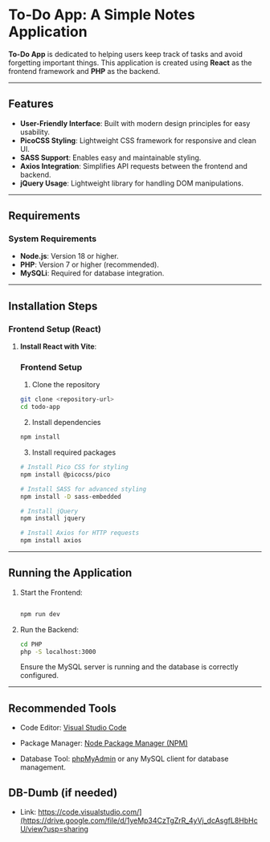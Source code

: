 # To-Do App: A Simple Notes Application

**To-Do App** is dedicated to helping users keep track of tasks and avoid forgetting important things. This application is created using **React** as the frontend framework and **PHP** as the backend.

---

## Features
- **User-Friendly Interface**: Built with modern design principles for easy usability.
- **PicoCSS Styling**: Lightweight CSS framework for responsive and clean UI.
- **SASS Support**: Enables easy and maintainable styling.
- **Axios Integration**: Simplifies API requests between the frontend and backend.
- **jQuery Usage**: Lightweight library for handling DOM manipulations.

---

## Requirements

### System Requirements
- **Node.js**: Version 18 or higher.
- **PHP**: Version 7 or higher (recommended).
- **MySQLi**: Required for database integration.

---

## Installation Steps

### Frontend Setup (React)
1. **Install React with Vite**:
    ### Frontend Setup

    1. Clone the repository
    ```bash
    git clone <repository-url>
    cd todo-app
    ```

    2. Install dependencies
    ```bash
    npm install
    ```

    3. Install required packages
    ```bash
    # Install Pico CSS for styling
    npm install @picocss/pico

    # Install SASS for advanced styling
    npm install -D sass-embedded

    # Install jQuery
    npm install jquery

    # Install Axios for HTTP requests
    npm install axios
     ```

---

## Running the Application

1. Start the Frontend:

   ```bash

   npm run dev

   ```

2. Run the Backend:

   ```bash
   cd PHP
   php -S localhost:3000

   ```

   Ensure the MySQL server is running and the database is correctly configured.

---

## Recommended Tools

- Code Editor: [Visual Studio Code](https://code.visualstudio.com/)

- Package Manager: [Node Package Manager (NPM)](https://www.npmjs.com/)

- Database Tool: [phpMyAdmin](https://www.phpmyadmin.net/) or any MySQL client for database management.

 ## DB-Dumb (if needed)
 
- Link: https://code.visualstudio.com/](https://drive.google.com/file/d/1yeMp34CzTgZrR_4yVj_dcAsgfL8HbHcU/view?usp=sharing

